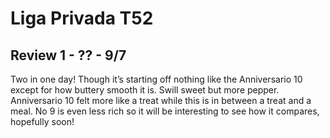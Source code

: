 # Liga Privada T52

## Review 1 - ?? - 9/7

Two in one day! Though it’s starting off nothing like the Anniversario 10 except for how buttery smooth it is. Swill sweet but more pepper. Anniversario 10 felt more like a treat while this is in between a treat and a meal. No 9 is even less rich so it will be interesting to see how it compares, hopefully soon! 